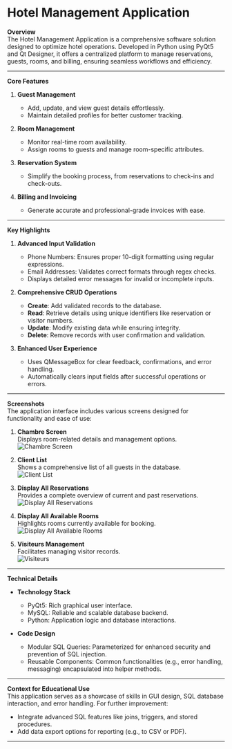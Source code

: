 
**Hotel Management Application**  
================================

**Overview**  
The Hotel Management Application is a comprehensive software solution designed to optimize hotel operations. Developed in Python using PyQt5 and Qt Designer, it offers a centralized platform to manage reservations, guests, rooms, and billing, ensuring seamless workflows and efficiency.

---

**Core Features**

1. **Guest Management**

   - Add, update, and view guest details effortlessly.
   - Maintain detailed profiles for better customer tracking.

2. **Room Management**

   - Monitor real-time room availability.
   - Assign rooms to guests and manage room-specific attributes.

3. **Reservation System**

   - Simplify the booking process, from reservations to check-ins and check-outs.

4. **Billing and Invoicing**
   - Generate accurate and professional-grade invoices with ease.

---

**Key Highlights**

1. **Advanced Input Validation**

   - Phone Numbers: Ensures proper 10-digit formatting using regular expressions.
   - Email Addresses: Validates correct formats through regex checks.
   - Displays detailed error messages for invalid or incomplete inputs.

2. **Comprehensive CRUD Operations**

   - **Create**: Add validated records to the database.
   - **Read**: Retrieve details using unique identifiers like reservation or visitor numbers.
   - **Update**: Modify existing data while ensuring integrity.
   - **Delete**: Remove records with user confirmation and validation.

3. **Enhanced User Experience**
   - Uses QMessageBox for clear feedback, confirmations, and error handling.
   - Automatically clears input fields after successful operations or errors.

---

**Screenshots**  
The application interface includes various screens designed for functionality and ease of use:

1. **Chambre Screen**  
   Displays room-related details and management options.  
   ![Chambre Screen](./Readme-imgs/image.png)

2. **Client List**  
   Shows a comprehensive list of all guests in the database.  
   ![Client List](./Readme-imgs/image-1.png)

3. **Display All Reservations**  
   Provides a complete overview of current and past reservations.  
   ![Display All Reservations](./Readme-imgs/image-2.png)

4. **Display All Available Rooms**  
   Highlights rooms currently available for booking.  
   ![Display All Available Rooms](./Readme-imgs/image-3.png)

5. **Visiteurs Management**  
   Facilitates managing visitor records.  
   ![Visiteurs](./Readme-imgs/image-4.png)

---

**Technical Details**

- **Technology Stack**

  - PyQt5: Rich graphical user interface.
  - MySQL: Reliable and scalable database backend.
  - Python: Application logic and database interactions.

- **Code Design**
  - Modular SQL Queries: Parameterized for enhanced security and prevention of SQL injection.
  - Reusable Components: Common functionalities (e.g., error handling, messaging) encapsulated into helper methods.

---

**Context for Educational Use**  
This application serves as a showcase of skills in GUI design, SQL database interaction, and error handling. For further improvement:

- Integrate advanced SQL features like joins, triggers, and stored procedures.
- Add data export options for reporting (e.g., to CSV or PDF).

---
